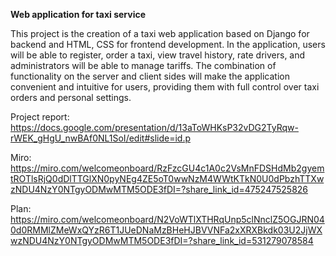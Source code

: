 **Web application for taxi service**

This project is the creation of a taxi web application based on Django for backend and HTML, CSS for frontend development. In the application, users will be able to register, order a taxi, view travel history, rate drivers, and administrators will be able to manage tariffs. The combination of functionality on the server and client sides will make the application convenient and intuitive for users, providing them with full control over taxi orders and personal settings.

Project report: https://docs.google.com/presentation/d/13aToWHKsP32vDG2TyRqw-rWEK_gHgU_nwBAf0NL1SoI/edit#slide=id.p

Miro: https://miro.com/welcomeonboard/RzFzcGU4c1A0c2VsMnFDSHdMb2gyemtROTlsRjQ0dDlTTGlXN0pyNEg4ZE5oT0wwNzM4WWtKTkN0U0dPbzhTTXwzNDU4NzY0NTgyODMwMTM5ODE3fDI=?share_link_id=475247525826

Plan: https://miro.com/welcomeonboard/N2VoWTlXTHRqUnp5clNnclZ5OGJRN040d0RMMlZMeWxQYzR6T1JUeDNaMzBHeHJBVVNFa2xXRXBkdk03U2JjWXwzNDU4NzY0NTgyODMwMTM5ODE3fDI=?share_link_id=531279078584
